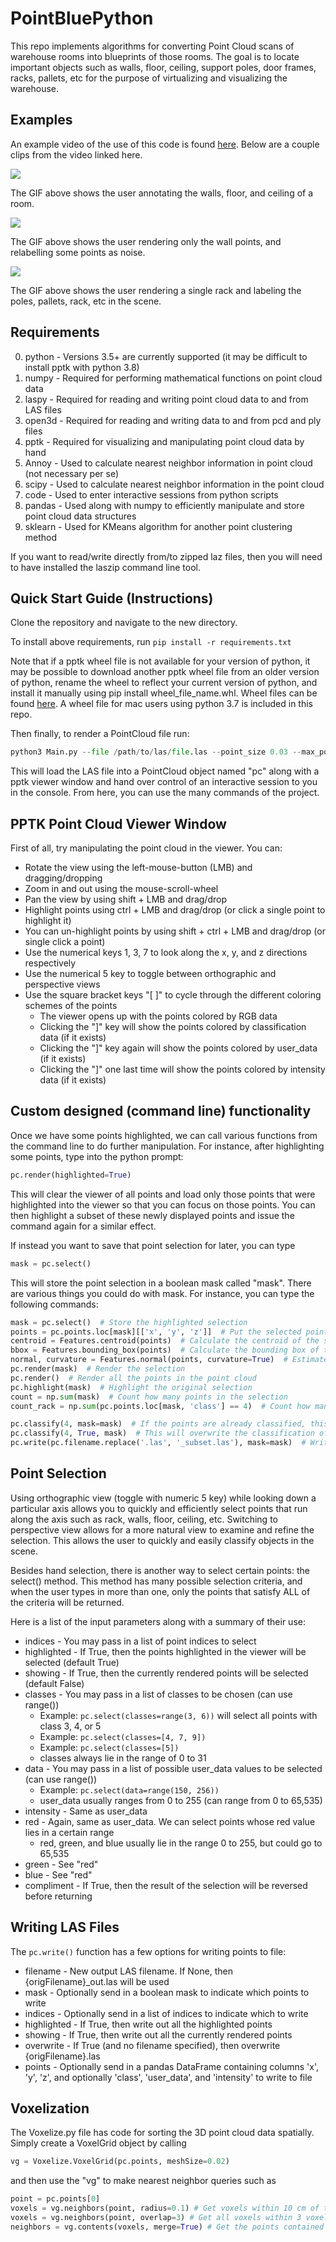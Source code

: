 # PointBluePython

This repo implements algorithms for converting Point Cloud scans of warehouse rooms into 
blueprints of those rooms. The goal is to locate important objects such as walls, floor, ceiling, 
support poles, door frames, racks, pallets, etc for the purpose of virtualizing and visualizing the
warehouse.

## Examples

An example video of the use of this code is found [here](https://youtu.be/3pG60swmxvM). Below are a couple clips 
from the video linked here.

![](images/pptk_floor_ceiling_walls.gif)

The GIF above shows the user annotating the walls, floor, and ceiling of a room.

![](images/pptk_walls_noise.gif)

The GIF above shows the user rendering only the wall points, and relabelling some points as noise.

![](images/pptk_rack.gif)

The GIF above shows the user rendering a single rack and labeling the poles, pallets, rack, etc in the scene.

## Requirements

0) python - Versions 3.5+ are currently supported (it may be difficult to install pptk with python 3.8)
1) numpy - Required for performing mathematical functions on point cloud data
2) laspy - Required for reading and writing point cloud data to and from LAS files
3) open3d - Required for reading and writing data to and from pcd and ply files
4) pptk - Required for visualizing and manipulating point cloud data by hand
5) Annoy - Used to calculate nearest neighbor information in point cloud (not necessary per se)
6) scipy - Used to calculate nearest neighbor information in the point cloud
7) code - Used to enter interactive sessions from python scripts
8) pandas - Used along with numpy to efficiently manipulate and store point cloud data structures
9) sklearn - Used for KMeans algorithm for another point clustering method

If you want to read/write directly from/to zipped laz files, then you will need to have installed the laszip
command line tool.

## Quick Start Guide (Instructions)

Clone the repository and navigate to the new directory.

To install above requirements, run `pip install -r requirements.txt`

Note that if a pptk wheel file is not available for your version of python, it may be possible to download another pptk 
wheel file from an older version of python, rename the wheel to reflect your current version of python, and install it 
manually using pip install wheel_file_name.whl. Wheel files can be found
[here](https://pypi.org/project/pptk/#files). A wheel file for mac users using python 3.7 is included in this repo.

Then finally, to render a PointCloud file run:

```python
python3 Main.py --file /path/to/las/file.las --point_size 0.03 --max_points 100000
```

This will load the LAS file into a PointCloud object named "pc" along with a pptk viewer window 
and hand over control of an interactive session to you in the console. From here, you can 
use the many commands of the project. 

## PPTK Point Cloud Viewer Window

First of all, try manipulating the point cloud in the viewer. You can:

 - Rotate the view using the left-mouse-button (LMB) and dragging/dropping
 - Zoom in and out using the mouse-scroll-wheel
 - Pan the view by using shift + LMB and drag/drop
 - Highlight points using ctrl + LMB and drag/drop (or click a single point to highlight it)
 - You can un-highlight points by using shift + ctrl + LMB and drag/drop (or single click a point)
 - Use the numerical keys 1, 3, 7 to look along the x, y, and z directions respectively
 - Use the numerical 5 key to toggle between orthographic and perspective views
 - Use the square bracket keys "[  ]" to cycle through the different coloring schemes of the points
    * The viewer opens up with the points colored by RGB data
    * Clicking the "]" key will show the points colored by classification data (if it exists)
    * Clicking the "]" key again will show the points colored by user_data (if it exists)
    * Clicking the "]" one last time will show the points colored by intensity data (if it exists)

## Custom designed (command line) functionality

Once we have some points highlighted, we can call various functions from the command line to do 
further manipulation. For instance, after highlighting some points, type into the python prompt:

```python
pc.render(highlighted=True)
```

This will clear the viewer of all points and load only those points that were highlighted into 
the viewer so that you can focus on those points. You can then highlight a subset of these newly
displayed points and issue the command again for a similar effect. 

If instead you want to save that point selection for later, you can type

```python
mask = pc.select()
```

This will store the point selection in a boolean mask called "mask". There are various things
you could do with mask. For instance, you can type the following commands:

```python
mask = pc.select()  # Store the highlighted selection
points = pc.points.loc[mask][['x', 'y', 'z']]  # Put the selected points into their own array
centroid = Features.centroid(points)  # Calculate the centroid of the selected points
bbox = Features.bounding_box(points)  # Calculate the bounding box of the selected points
normal, curvature = Features.normal(points, curvature=True)  # Estimate the normal direction and curvature
pc.render(mask)  # Render the selection
pc.render()  # Render all the points in the point cloud
pc.highlight(mask)  # Highlight the original selection
count = np.sum(mask)  # Count how many points in the selection
count_rack = np.sum(pc.points.loc[mask, 'class'] == 4)  # Count how many of the selected points are rack 

pc.classify(4, mask=mask)  # If the points are already classified, this line does nothing
pc.classify(4, True, mask)  # This will overwrite the classification of the given points as 4 (rack)
pc.write(pc.filename.replace('.las', '_subset.las'), mask=mask)  # Write the selected points to a new LAS file
```

## Point Selection

Using orthographic view (toggle with numeric 5 key) while looking down a particular axis allows you to quickly and efficiently
select points that run along the axis such as rack, walls, floor, ceiling, etc. Switching to 
perspective view allows for a more natural view to examine and refine the selection. This allows
the user to quickly and easily classify objects in the scene. 

Besides hand selection, there is another way to select certain points:  the select() method. This 
method has many possible selection criteria, and when the user types in more than one, only the
points that satisfy ALL of the criteria will be returned. 

Here is a list of the input parameters along with a summary of their use:
 
 - indices - You may pass in a list of point indices to select
 - highlighted - If True, then the points highlighted in the viewer will be selected (default True)
 - showing - If True, then the currently rendered points will be selected (default False)
 - classes - You may pass in a list of classes to be chosen (can use range())
    * Example:  `pc.select(classes=range(3, 6))` will select all points with class 3, 4, or 5
    * Example:  `pc.select(classes=[4, 7, 9])`
    * Example:  `pc.select(classes=[5])`
    * classes always lie in the range of 0 to 31
 - data - You may pass in a list of possible user_data values to be selected (can use range())
    * Example:  `pc.select(data=range(150, 256))` 
    * user_data usually ranges from 0 to 255 (can range from 0 to 65,535)
 - intensity - Same as user_data
 - red - Again, same as user_data. We can select points whose red value lies in a certain range
    * red, green, and blue usually lie in the range 0 to 255, but could go to 65,535
 - green - See "red"
 - blue - See "red"
 - compliment - If True, then the result of the selection will be reversed before returning

## Writing LAS Files

The `pc.write()` function has a few options for writing points to file:

 - filename - New output LAS filename. If None, then {origFilename}_out.las will be used
 - mask - Optionally send in a boolean mask to indicate which points to write
 - indices - Optionally send in a list of indices to indicate which to write
 - highlighted - If True, then write out all the highlighted points
 - showing - If True, then write out all the currently rendered points
 - overwrite - If True (and no filename specified), then overwrite {origFilename}.las
 - points - Optionally send in a pandas DataFrame containing columns 'x', 'y', 'z', and optionally 'class', 'user_data', and 'intensity' to write to file
 
## Voxelization

The Voxelize.py file has code for sorting the 3D point cloud data spatially. Simply create a 
VoxelGrid object by calling 

```python
vg = Voxelize.VoxelGrid(pc.points, meshSize=0.02)
```

and then use the "vg" to make nearest neighbor queries such as 

```python
point = pc.points[0]
voxels = vg.neighbors(point, radius=0.1) # Get voxels within 10 cm of the given point
voxels = vg.neighbors(point, overlap=3) # Get all voxels within 3 voxels of the center voxel.
neighbors = vg.contents(voxels, merge=True) # Get the points contained in the list of voxels returned from the neighbors function
```
